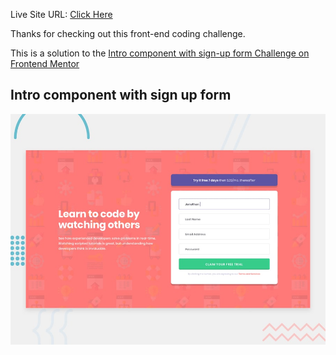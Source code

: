 Live Site URL: [Click Here](https://kimodev1990.github.io/intro-signup-preview/)

Thanks for checking out this front-end coding challenge.

This is a solution to the [Intro component with sign-up form Challenge on Frontend Mentor](https://www.frontendmentor.io/challenges/intro-component-with-signup-form-5cf91bd49edda32581d28fd1)

## Intro component with sign up form

![Design preview for the Intro component with sign up form coding challenge](./design/desktop-preview.jpg)


